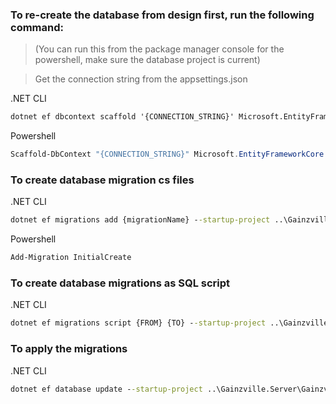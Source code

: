 ### To re-create the database from design first, run the following command:

> (You can run this from the package manager console for the powershell, make sure the database project is current)

> Get the connection string from the appsettings.json

.NET CLI
```cmd
dotnet ef dbcontext scaffold '{CONNECTION_STRING}' Microsoft.EntityFrameworkCore.SqlServer --context GainzDbContext --use-database-names --startup-project '..\Gainzville.Server' --force -v
```

Powershell
```powershell
Scaffold-DbContext "{CONNECTION_STRING}" Microsoft.EntityFrameworkCore.SqlServer -Context "GainzDbContext" -DataAnnotations -UseDatabaseNames -Force
```



### To create database migration cs files


.NET CLI
```cmd
dotnet ef migrations add {migrationName} --startup-project ..\Gainzville.Server\Gainzville.Server.csproj
```

Powershell
```powershell
Add-Migration InitialCreate
```

### To create database migrations as SQL script
.NET CLI
```cmd
dotnet ef migrations script {FROM} {TO} --startup-project ..\Gainzville.Server\Gainzville.Server.csproj --output script.sql
```


### To apply the migrations
.NET CLI
```cmd
dotnet ef database update --startup-project ..\Gainzville.Server\Gainzville.Server.csproj
```
